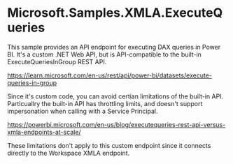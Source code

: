# Microsoft.Samples.XMLA.ExecuteQueries

This sample provides an  API endpoint for executing DAX queries in Power BI.  It's a custom .NET Web API, but is API-compatible to the built-in ExecuteQueriesInGroup REST API.

https://learn.microsoft.com/en-us/rest/api/power-bi/datasets/execute-queries-in-group

Since it's custom code, you can avoid certian limitations of the built-in API.  Particuallry the built-in API has throttling limits, and doesn't support impersonation when calling with a Service Principal.

https://powerbi.microsoft.com/en-us/blog/executequeries-rest-api-versus-xmla-endpoints-at-scale/

These limitations don't apply to this custom endpoint since it connects directly to the Workspace XMLA endpoint.
